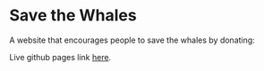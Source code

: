 # Save the Whales

A website that encourages people to save the whales by donating:

Live github pages link [here](https://mtlynch3.github.io/savethewhales/).
